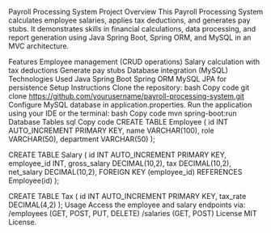 Payroll Processing System
Project Overview
This Payroll Processing System calculates employee salaries, applies tax deductions, and generates pay stubs.
It demonstrates skills in financial calculations, data processing, and report generation using Java Spring Boot, Spring ORM, and MySQL in an MVC architecture.

Features
Employee management (CRUD operations)
Salary calculation with tax deductions
Generate pay stubs
Database integration (MySQL)
Technologies Used
Java Spring Boot
Spring ORM
MySQL
JPA for persistence
Setup Instructions
Clone the repository:
bash
Copy code
git clone https://github.com/yourusername/payroll-processing-system.git
Configure MySQL database in application.properties.
Run the application using your IDE or the terminal:
bash
Copy code
mvn spring-boot:run
Database Tables
sql
Copy code
CREATE TABLE Employee (
    id INT AUTO_INCREMENT PRIMARY KEY,
    name VARCHAR(100),
    role VARCHAR(50),
    department VARCHAR(50)
);

CREATE TABLE Salary (
    id INT AUTO_INCREMENT PRIMARY KEY,
    employee_id INT,
    gross_salary DECIMAL(10,2),
    tax DECIMAL(10,2),
    net_salary DECIMAL(10,2),
    FOREIGN KEY (employee_id) REFERENCES Employee(id)
);

CREATE TABLE Tax (
    id INT AUTO_INCREMENT PRIMARY KEY,
    tax_rate DECIMAL(4,2)
);
Usage
Access the employee and salary endpoints via:
/employees (GET, POST, PUT, DELETE)
/salaries (GET, POST)
License
MIT License.
